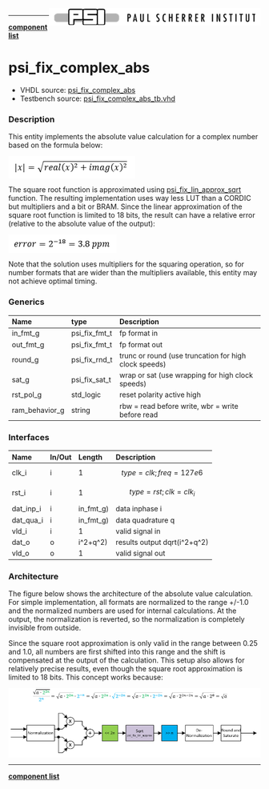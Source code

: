 <img align="right" src="../../doc/psi_logo.png">

***

[**component list**](../README.md)

# psi_fix_complex_abs
 - VHDL source: [psi_fix_complex_abs](../hdl/psi_fix_complex_abs.vhd)
 - Testbench source: [psi_fix_complex_abs_tb.vhd](../testbench/psi_fix_complex_abs_tb/psi_fix_complex_abs_tb.vhd)

### Description

This entity implements the absolute value calculation for a complex number based on the formula below:

<img align="center" src="psi_fix_complex_abs_a.png">

The square root function is approximated using [psi_fix_lin_approx_sqrt](../hdl/psi_fix_lin_approx_sqrt.vhd) function. The resulting implementation uses way less LUT than a CORDIC but multipliers and a bit or BRAM. Since the linear approximation of the square root function is limited to 18 bits, the result can have a relative error (relative to the absolute value of the output):

<img align="center" src="psi_fix_complex_abs_b.png">

Note that the solution uses multipliers for the squaring operation, so for number formats that are wider than the multipliers available, this entity may not achieve optimal timing.


### Generics
| Name           | type          | Description                                      |
|:---------------|:--------------|:-------------------------------------------------|
| in_fmt_g       | psi_fix_fmt_t | fp format in                                     |
| out_fmt_g      | psi_fix_fmt_t | fp format out                                    |
| round_g        | psi_fix_rnd_t | trunc or round (use truncation for high clock speeds)                                  |
| sat_g          | psi_fix_sat_t | wrap or sat  (use wrapping for high clock speeds)                                  |
| rst_pol_g      | std_logic     | reset polarity active high                       |
| ram_behavior_g | string        | rbw = read before write, wbr = write before read |

### Interfaces
| Name      | In/Out   | Length    | Description                  |
|:----------|:---------|:----------|:-----------------------------|
| clk_i     | i        | 1         | $$ type=clk; freq=127e6 $$   |
| rst_i     | i        | 1         | $$ type=rst; clk=clk_i $$    |
| dat_inp_i | i        | in_fmt_g) | data inphase i               |
| dat_qua_i | i        | in_fmt_g) | data quadrature q            |
| vld_i     | i        | 1         | valid signal in              |
| dat_o     | o        | i^2+q^2)  | results output dqrt(i^2+q^2) |
| vld_o     | o        | 1         | valid signal out             |

### Architecture

The figure below shows the architecture of the absolute value calculation.
For simple implementation, all formats are normalized to the range +/-1.0 and the normalized numbers are used for internal calculations. At the output, the normalization is reverted, so the normalization is completely invisible from outside.

Since the square root approximation is only valid in the range between 0.25 and 1.0, all numbers are first shifted into this range and the shift is compensated at the output of the calculation. This setup also allows for relatively precise results, even though the square root approximation is limited to 18 bits.
This concept works because:

<img align="center" src="psi_fix_complex_abs_c.png">

---
[**component list**](../README.md)
